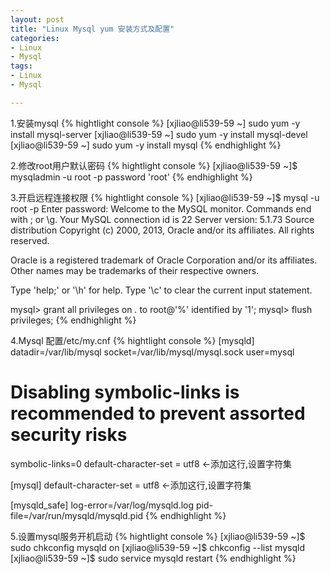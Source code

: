 ```yaml
---
layout: post
title: "Linux Mysql yum 安装方式及配置"
categories:
- Linux
- Mysql
tags:
- Linux 
- Mysql

--- 
```


1.安装mysql
{% hightlight console %}
[xjliao@li539-59 ~] sudo yum -y install mysql-server 
[xjliao@li539-59 ~] sudo yum -y install mysql-devel
[xjliao@li539-59 ~] sudo yum -y install mysql 
{% endhighlight %}

2.修改root用户默认密码
{% hightlight console %}
[xjliao@li539-59 ~]$ mysqladmin -u root -p password 'root'
{% endhighlight %}

3.开启远程连接权限
{% hightlight console %}
[xjliao@li539-59 ~]$ mysql -u root -p
Enter password: 
Welcome to the MySQL monitor.  Commands end with ; or \g.
Your MySQL connection id is 22
Server version: 5.1.73 Source distribution 
Copyright (c) 2000, 2013, Oracle and/or its affiliates. All rights reserved.

Oracle is a registered trademark of Oracle Corporation and/or its
affiliates. Other names may be trademarks of their respective
owners.

Type 'help;' or '\h' for help. Type '\c' to clear the current input statement.

mysql> grant all privileges on *.* to root@'%' identified by '1';
mysql> flush privileges;
{% endhighlight %}

4.Mysql 配置/etc/my.cnf
{% hightlight console %}
[mysqld]
datadir=/var/lib/mysql
socket=/var/lib/mysql/mysql.sock
user=mysql
# Disabling symbolic-links is recommended to prevent assorted security risks
symbolic-links=0
default-character-set = utf8 <-添加这行,设置字符集

[mysql]
default-character-set = utf8  <-添加这行,设置字符集

[mysqld_safe]
log-error=/var/log/mysqld.log
pid-file=/var/run/mysqld/mysqld.pid
{% endhighlight %}

5.设置mysql服务开机启动
{% hightlight console %}
[xjliao@li539-59 ~]$ sudo chkconfig mysqld on
[xjliao@li539-59 ~]$ chkconfig --list mysqld
[xjliao@li539-59 ~]$ sudo service mysqld restart
{% endhighlight %}

